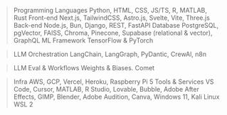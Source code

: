 > Programming Languages
Python, HTML, CSS, JS/TS, R,
MATLAB, Rust
> Front-end
Next.js, TailwindCSS, Astro.js,
Svelte, Vite, Three.js
> Back-end
Node.js, Bun, Django, REST,
FastAPI
Database
PostgreSQL, pgVector, FAISS, Chroma,
Pinecone, Supabase (relational &
vector), GraphQL
> ML Framework
TensorFlow & PyTorch

> LLM Orchestration
LangChain, LangGraph, PyDantic,
CrewAl, n8n

> LLM Eval & Workflows
Weights & Biases. Comet

> Infra
AWS, GCP, Vercel, Heroku,
Raspberry Pi 5
> Tools & Services
VS Code, Cursor, MATLAB, R
Studio, Lovable, Bubble, Adobe
After Effects, GIMP, Blender,
Adobe Audition, Canva, Windows
11, Kali Linux WSL 2